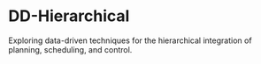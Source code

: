 # DD-Hierarchical
Exploring data-driven techniques for the hierarchical integration of planning, scheduling, and control.



